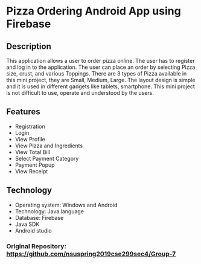 # Pizza Ordering Android App using Firebase

## Description
This application allows a user to order pizza online. The user has to register and log in to the application. The user can place an order by selecting Pizza size, crust, and various Toppings. There are 3 types of Pizza available in this mini project, they are Small, Medium, Large. The layout design is simple and it is used in different gadgets like tablets, smartphone. This mini project is not difficult to use, operate and understood by the users.

## Features
* Registration
* Login
* View Profile
* View Pizza and Ingredients
* View Total Bill
* Select Payment Category
* Payment Popup
* View Receipt

## Technology
* Operating system: Windows and Android
* Technology: Java language
* Database: Firebase
* Java SDK
* Android studio

### Original Repository: https://github.com/nsuspring2019cse299sec4/Group-7
